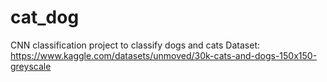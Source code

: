 # cat_dog
CNN classification project to classify dogs and cats
Dataset: https://www.kaggle.com/datasets/unmoved/30k-cats-and-dogs-150x150-greyscale

